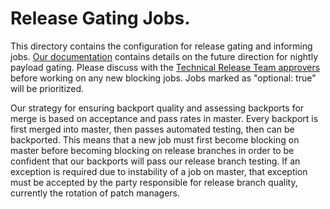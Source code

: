 # Release Gating Jobs.

This directory contains the configuration for release gating and informing jobs.  [Our documentation](https://docs.ci.openshift.org/docs/architecture/release-gating/) contains details on the future direction for nightly payload gating.  Please discuss with the [Technical Release Team approvers](/OWNERS_ALIASES) before working on any new blocking jobs.  Jobs marked as "optional: true" will be prioritized.

Our strategy for ensuring backport quality and assessing backports for merge is based on acceptance and pass rates in master.
Every backport is first merged into master, then passes automated testing, then can be backported.
This means that a new job must first become blocking on master before becoming blocking on release
branches in order to be confident that our backports will pass our release branch testing.
If an exception is required due to instability of a job on master, that exception must be accepted
by the party responsible for release branch quality, currently the rotation of patch managers.

